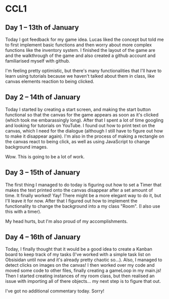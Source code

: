 # CCL1
## Day 1 – 13th of January
Today I got feedback for my game idea. Lucas liked the concept but told me to first implement basic functions and then worry about more complex functions like the inventory system. I finished the layout of the game are and the walkthrough of the game and also created a github account and familiarised myself with github.

I'm feeling pretty optimistic, but there's many functionalities that I'll have to learn using tutorials because we haven't talked about them in class, like canvas elements reaction to being clicked.

## Day 2 – 14th of January
Today I started by creating a start screen, and making the start button functional so that the canvas for the game appears as soon as it's clicked (which took me embarassingly long). After that I spent a lot of time googling and looking for tutorials on YouTube. I found out how to print text on the canvas, which I need for the dialogue (although I still have to figure out how to make it disappear again). I'm also in the process of making a rectangle on the canvas react to being click, as well as using JavaScript to change background images.

Wow. This is going to be a lot of work.

## Day 3 – 15th of January
The first thing I managed to do today is figuring out how to set a Timer that makes the text printed onto the canvas disappear after a set amount of time. It finally worked! Yay! There might be a more elegant way to do it, but I'll leave it for now. After that I figured out how to implement the functionality to change the background into a my class "Room". (I also use this with a timer).

My head hurts, but I'm also proud of my accomplishments.

## Day 4 – 16th of January
Today, I finally thought that it would be a good idea to create a Kanban board to keep track of my tasks (I've worked with a simple task list on Obsisidan until now and it's already pretty chaotic so...). Also, I managed to detect clicks on images on the canvas! I then worked over my code and moved some code to other files, finally creating a gameLoop in my main.js! Then I started creating instances of my room class, but then realised an issue with importing all of there objects... my next step is to figure that out.

I've got no additional commentary today. Sorry!
